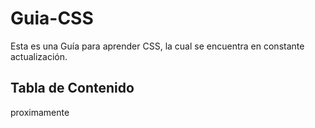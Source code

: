 # Guia-CSS

Esta es una Guía para aprender CSS, la cual se encuentra en constante actualización.

## Tabla de Contenido

proximamente
